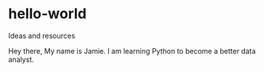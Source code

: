 # hello-world
Ideas and resources

Hey there,
My name is Jamie. I am learning Python to become a better data analyst.
